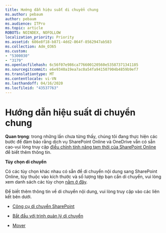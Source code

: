 ```yaml
---
title: Hướng dẫn hiệu suất di chuyển chung
ms.author: pebaum
author: pebaum
ms.audience: ITPro
ms.topic: article
ROBOTS: NOINDEX, NOFOLLOW
localization_priority: Priority
ms.assetid: 686e8f18-b871-4dd2-864f-8562947ab583
ms.collection: Adm_O365
ms.custom:
- "5300030"
- "3179"
ms.openlocfilehash: 6c56f07e986ca776600120560e53587371341185
ms.sourcegitcommit: e6e9340a19ea7ac0a54fa941507904b4859b9ef7
ms.translationtype: MT
ms.contentlocale: vi-VN
ms.lasthandoff: 04/16/2020
ms.locfileid: "43537763"
---
```

# <a name="general-migration-performance-guidance"></a>Hướng dẫn hiệu suất di chuyển chung


**Quan trọng**: trong những lần chưa từng thấy, chúng tôi đang thực hiện các bước để đảm bảo rằng dịch vụ SharePoint Online và OneDrive vẫn có sẵn cao-vui lòng truy cập [điều chỉnh tính năng tạm thời của SharePoint Online](https://aka.ms/ODSPAdjustments) để biết thêm thông tin.

**Tùy chọn di chuyển**

Có các tùy chọn khác nhau có sẵn để di chuyển nội dung sang SharePoint Online, tùy thuộc vào kích thước và số lượng tệp bạn cần di chuyển, vui lòng xem danh sách các tùy chọn [nằm ở đây](https://docs.microsoft.com/sharepointmigration/migrate-to-sharepoint-online).

Để biết thêm thông tin về di chuyển nội dung, vui lòng truy cập vào các liên kết bên dưới.

- [Công cụ di chuyển SharePoint](https://docs.microsoft.com/sharepointmigration/introducing-the-sharepoint-migration-tool)

- [Bắt đầu với trình quản lý di chuyển](https://docs.microsoft.com/sharepointmigration/mm-get-started)

- [Mover](https://mover.io/)
